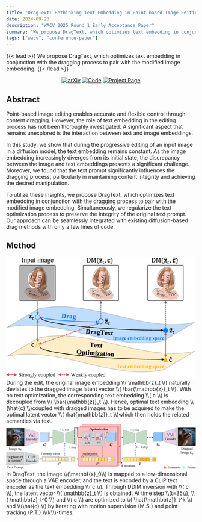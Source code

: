 ```yaml
---
title: "DragText: Rethinking Text Embedding in Point-based Image Editing"
date: 2024-09-23
description: "WACV 2025 Round 1 Early Acceptance Paper"
summary: "We propose DragText, which optimizes text embedding in conjunction with the dragging process to pair with the modified image embedding."
tags: ["wacv", "conference-paper"]
---
```


{{< lead >}}
We propose DragText, which optimizes text embedding in conjunction with the dragging process to pair with the modified image embedding.
{{< /lead >}}

<p align="center">
<a href="https://arxiv.org/abs/2407.17843"><img alt='arXiv' src="https://img.shields.io/badge/arXiv-b31b1b.svg?style=flat-square&logo=arxiv"></a>
<a href="https://github.com/MICV-yonsei/DragText"><img alt='Code' src="https://img.shields.io/badge/GitHub-181717?style=flat-square&logo=github"></a>
<a href="https://micv-yonsei.github.io/dragtext2025/"><img alt='Project Page' src="https://img.shields.io/badge/Project page-orange?style=flat-square&logo="></a>
</p>

## Abstract
Point-based image editing enables accurate and flexible control through content dragging. However, the role of text embedding in the editing process has not been thoroughly investigated. A significant aspect that remains unexplored is the interaction between text and image embeddings. 

In this study, we show that during the progressive editing of an input image in a diffusion model, the text embedding remains constant. As the image embedding increasingly diverges from its initial state, the discrepancy between the image and text embeddings presents a significant challenge. Moreover, we found that the text prompt significantly influences the dragging process, particularly in maintaining content integrity and achieving the desired manipulation. 

To utilize these insights, we propose DragText, which optimizes text embedding in conjunction with the dragging process to pair with the modified image embedding. Simultaneously, we regularize the text optimization process to preserve the integrity of the original text prompt. Our approach can be seamlessly integrated with existing diffusion-based drag methods with only a few lines of code.

## Method
<img src="./thumb.png">
During the edit, the original image embedding \\( \mathbb{z}_t \\) naturally deviates to the dragged image latent vector \\( \bar{\mathbb{z}}_t \\). With no text optimization, the corresponding text embedding \\( c \\) is decoupled from \\( \bar{\mathbb{z}}_t \\). Hence, optimal text embedding \\(\hat{c} \\)coupled with dragged images has to be acquired to make the optimal latent vector \\( \hat{\mathbb{z}}_t \\)which then holds the related semantics via text.  


<img src="./pipeline.png">
In DragText, the image \\(\mathbf{x}_0\\) is mapped to a low-dimensional space through a VAE encoder, and the text is encoded by a CLIP text encoder as the text embedding \\( c \\). Through DDIM inversion with \\( c \\), the latent vector \\( \mathbb{z}_t \\) is obtained. At time step \\(t=35\\), \\( \mathbb{z}_t^0 \\) and \\( c \\) are optimized to \\( \hat{\mathbb{z}}_t^k \\) and \\(\hat{c} \\) by iterating with motion supervision (M.S.) and point tracking (P.T.) \\(k\\)-times.
